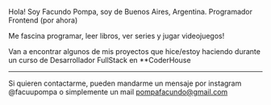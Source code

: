 Hola! Soy Facundo Pompa, soy de Buenos Aires, Argentina. Programador Frontend (por ahora)

Me fascina programar, leer libros, ver series y jugar videojuegos!

Van a encontrar algunos de mis proyectos que hice/estoy haciendo durante un curso de Desarrollador FullStack en **CoderHouse

<hr>

Si quieren contactarme, pueden mandarme un mensaje por instagram @facuupompa o simplemente un mail pompafacundo@gmail.com
